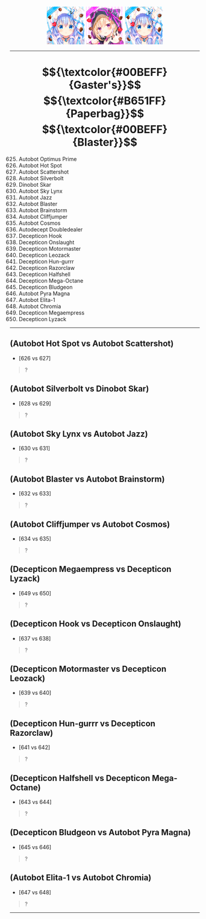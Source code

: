 <p align="center">
  <img src="https://github.com/Minecube1510/s4mpl3_m3m0ry/blob/main/btc_img/a01_GFB.png", width="100">
  <img src="https://github.com/Minecube1510/s4mpl3_m3m0ry/blob/main/btc_img/e05_HPW.png", width="100">
  <img src="https://github.com/Minecube1510/s4mpl3_m3m0ry/blob/main/btc_img/a01_GFB.png", width="100">
</p>

---

# $${\textcolor{#00BEFF}{Gaster's}}$$ $${\textcolor{#B651FF}{Paperbag}}$$ $${\textcolor{#00BEFF}{Blaster}}$$

625. Autobot Optimus Prime
626. Autobot Hot Spot
627. Autobot Scattershot
628. Autobot Silverbolt
629. Dinobot Skar
630. Autobot Sky Lynx
631. Autobot Jazz
632. Autobot Blaster
633. Autobot Brainstorm
634. Autobot Cliffjumper
635. Autobot Cosmos
636. Autodecept Doubledealer
637. Decepticon Hook
638. Decepticon Onslaught
639. Decepticon Motormaster
640. Decepticon Leozack
641. Decepticon Hun-gurrr
642. Decepticon Razorclaw
643. Decepticon Halfshell
644. Decepticon Mega-Octane
645. Decepticon Bludgeon
646. Autobot Pyra Magna
647. Autobot Elita-1
648. Autobot Chromia
649. Decepticon Megaempress
650. Decepticon Lyzack

---

(Autobot Hot Spot vs Autobot Scattershot)
------
- [626 vs 627]
> ?

(Autobot Silverbolt vs Dinobot Skar)
------
- [628 vs 629]
> ?

(Autobot Sky Lynx vs Autobot Jazz)
------
- [630 vs 631]
> ?

(Autobot Blaster vs Autobot Brainstorm)
------
- [632 vs 633]
> ?

(Autobot Cliffjumper vs Autobot Cosmos)
------
- [634 vs 635]
> ?

(Decepticon Megaempress vs Decepticon Lyzack)
------
- [649 vs 650]
> ?

(Decepticon Hook vs Decepticon Onslaught)
------
- [637 vs 638]
> ?

(Decepticon Motormaster vs Decepticon Leozack)
------
- [639 vs 640]
> ?

(Decepticon Hun-gurrr vs Decepticon Razorclaw)
------
- [641 vs 642]
> ?

(Decepticon Halfshell vs Decepticon Mega-Octane)
------
- [643 vs 644]
> ?

(Decepticon Bludgeon vs Autobot Pyra Magna)
------
- [645 vs 646]
> ?

(Autobot Elita-1 vs Autobot Chromia)
------
- [647 vs 648]
> ?

---
